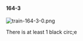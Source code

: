 #### 164-3
![train-164-3-0.png](https://github.com/lil-lab/nlvr/raw/master/nlvr/train/images/60/train-164-3-0.png "train-164-3-0.png")

There is at least 1 black circ;e